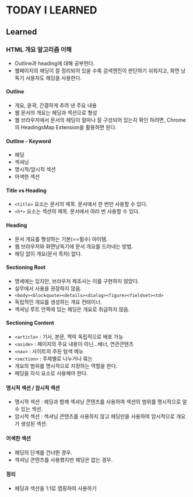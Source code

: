 # TODAY I LEARNED

## Learned

### HTML 개요 알고리즘 이해

- Outline과 heading에 대해 공부한다.
- 웹페이지의 헤딩이 잘 정리되어 있을 수록 검색엔진이 판단하기 쉬워지고, 화면 낭독기 사용자도 헤딩을 사용한다.

#### Outline

- 개요, 윤곽, 간결하게 추려 낸 주요 내용
- 웹 문서의 개요는 헤딩과 섹션으로 형성
- 웹 브라우저에서 문서의 헤딩이 얼마나 잘 구성되어 있는지 확인 하려면, Chrome의 HeadingsMap Extension을 활용하면 된다.

#### Outline - Keyword

- 헤딩
- 섹셔닝
- 명시적/암시적 섹션
- 어색한 섹션

#### Title vs Heading

- `<title>` 요소는 문서의 제목. 문서에서 한 번만 사용할 수 있다.
- `<h*>` 요소는 섹션의 제목. 문서에서 여러 번 사용할 수 있다.

#### Heading

- 문서 개요를 형성하는 기본(==필수) 아이템.
- 웹 브라우저와 화면낭독기에 문서 개요를 드러내는 방법.
- 헤딩 없이 개요(문서 목차) 없다.

#### Sectioning Root

- 명세에는 있지만, 브라우저 제조사는 이를 구현하지 않았다.
- 실무에서 사용을 권장하지 않음.
- `<body><blockquote><details><dialog><figure><fieldset><td>`
- 독립적인 개요를 생성하는 개요 컨테이너.
- 섹셔닝 루트 안쪽에 있는 헤딩은 개요로 취급하지 않음.

#### Sectioning Content

- `<article>` : 기사, 본문, 맥락 독립적으로 배포 가능
- `<aside>` : 페이지의 주요 내용이 아닌...배너, 연관콘텐츠
- `<nav>` : 사이트의 주된 탐색 메뉴
- `<section>` : 주제별로 나누거나 묶는
- 개요의 범위를 명시적으로 지정하는 역할을 한다.
- 헤딩을 자식 요소로 사용해야 한다.

#### 명시적 섹션 / 암시적 섹션

- 명시적 섹션 : 헤딩과 함께 섹셔닝 콘텐츠를 사용하여 섹션의 범위를 명시적으로 알 수 있는 섹션.
- 암시적 섹션 : 섹셔닝 콘텐츠를 사용하지 않고 헤딩만을 사용하여 암시적으로 개요가 생성된 섹션.

#### 어색한 섹션

- 헤딩의 단계를 건너뛴 경우.
- 섹셔닝 콘텐츠를 사용했지만 헤딩은 없는 경우.

#### 정리

- 헤딩과 섹션을 1:1로 맵핑하여 사용하기

